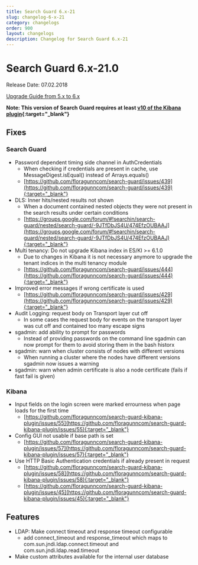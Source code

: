 ```yaml
---
title: Search Guard 6.x-21
slug: changelog-6-x-21
category: changelogs
order: 900
layout: changelogs
description: Changelog for Search Guard 6.x-21
---
```


<!---
Copryight 2017 floragunn GmbH
-->

# Search Guard 6.x-21.0

Release Date: 07.02.2018

[Upgrade Guide from 5.x to 6.x](../_docs/upgrading_5_6.md)

**Note: This version of Search Guard requires at least [v10 of the Kibana plugin](https://search.maven.org/#search%7Cgav%7C1%7Cg%3A%22com.floragunn%22%20AND%20a%3A%22search-guard-kibana-plugin%22){:target="_blank"}**

## Fixes 

### Search Guard

* Password dependent timing side channel in AuthCredentials
  * When checking if credentials are present in cache, use  MessageDigest.isEqual() instead of Arrays.equals() 
  * [https://github.com/floragunncom/search-guard/issues/439](https://github.com/floragunncom/search-guard/issues/439){:target="_blank"} 
* DLS: Inner hits/nested results not shown 
  * When a document contained nested objects they were not present in the search results under certain conditions
  * [https://groups.google.com/forum/#!searchin/search-guard/nested/search-guard/-9JTfDbJS4U/474EfzOUBAAJ](https://groups.google.com/forum/#!searchin/search-guard/nested/search-guard/-9JTfDbJS4U/474EfzOUBAAJ){:target="_blank"}
* Multi tenancy: Do not upgrade Kibana index in ES/KI >= 6.1.0
  * Due to changes in Kibana it is not necessary anymore to upgrade the tenant indices in the multi tenancy module
  * [https://github.com/floragunncom/search-guard/issues/444](https://github.com/floragunncom/search-guard/issues/444){:target="_blank"}
* Improved error messages if wrong certificate is used
  * [https://github.com/floragunncom/search-guard/issues/429](https://github.com/floragunncom/search-guard/issues/429){:target="_blank"}
* Audit Logging: request body on Transport layer cut off
  * In some cases the request body for events on the transport layer was cut off and contained too many escape signs
* sgadmin: add ability to prompt for passwords
  * Instead of providing passwords on the command line sgadmin can now prompt for them to avoid storing them in the bash historx 
* sgadmin: warn when cluster consists of nodes with different versions
  * When running a cluster where the nodes have different versions sgadmin now issues a warning
* sgadmin: warn when admin certificate is also a node certificate (fails if fast fail is given)

### Kibana

* Input fields on the login screen were marked errourness when page loads for the first time
  * [https://github.com/floragunncom/search-guard-kibana-plugin/issues/55](https://github.com/floragunncom/search-guard-kibana-plugin/issues/55){:target="_blank"}
* Config GUI not usable if base path is set
  * [https://github.com/floragunncom/search-guard-kibana-plugin/issues/57](https://github.com/floragunncom/search-guard-kibana-plugin/issues/57){:target="_blank"}
* Use HTTP Basic Authentication credentials if already present in request
  * [https://github.com/floragunncom/search-guard-kibana-plugin/issues/58](https://github.com/floragunncom/search-guard-kibana-plugin/issues/58){:target="_blank"}
  * [https://github.com/floragunncom/search-guard-kibana-plugin/issues/45](https://github.com/floragunncom/search-guard-kibana-plugin/issues/45){:target="_blank"}

## Features

* LDAP: Make connect timeout and response timeout configurable
  * add connect\_timeout and response\_timeout which maps to com.sun.jndi.ldap.connect.timeout and com.sun.jndi.ldap.read.timeout
* Make custom attributes available for the internal user database